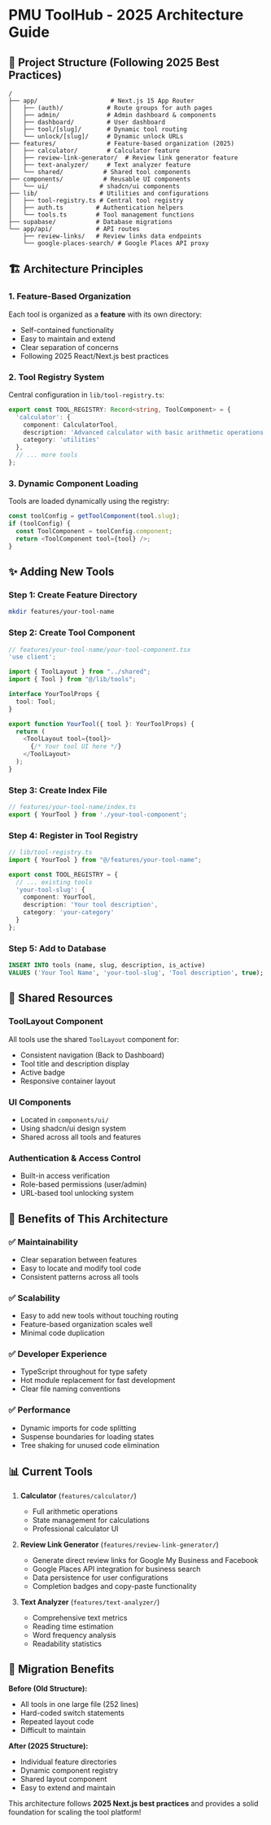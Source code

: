 # PMU ToolHub - 2025 Architecture Guide

## 📁 Project Structure (Following 2025 Best Practices)

```
/
├── app/                    # Next.js 15 App Router
│   ├── (auth)/            # Route groups for auth pages
│   ├── admin/             # Admin dashboard & components
│   ├── dashboard/         # User dashboard
│   ├── tool/[slug]/       # Dynamic tool routing
│   └── unlock/[slug]/     # Dynamic unlock URLs
├── features/              # Feature-based organization (2025)
│   ├── calculator/        # Calculator feature
│   ├── review-link-generator/  # Review link generator feature
│   ├── text-analyzer/     # Text analyzer feature
│   └── shared/           # Shared tool components
├── components/           # Reusable UI components
│   └── ui/              # shadcn/ui components
├── lib/                 # Utilities and configurations
│   ├── tool-registry.ts # Central tool registry
│   ├── auth.ts         # Authentication helpers
│   └── tools.ts        # Tool management functions
├── supabase/           # Database migrations
└── app/api/            # API routes
    ├── review-links/   # Review links data endpoints
    └── google-places-search/ # Google Places API proxy
```

## 🏗️ Architecture Principles

### 1. Feature-Based Organization
Each tool is organized as a **feature** with its own directory:
- Self-contained functionality
- Easy to maintain and extend
- Clear separation of concerns
- Following 2025 React/Next.js best practices

### 2. Tool Registry System
Central configuration in `lib/tool-registry.ts`:
```typescript
export const TOOL_REGISTRY: Record<string, ToolComponent> = {
  'calculator': {
    component: CalculatorTool,
    description: 'Advanced calculator with basic arithmetic operations',
    category: 'utilities'
  },
  // ... more tools
};
```

### 3. Dynamic Component Loading
Tools are loaded dynamically using the registry:
```typescript
const toolConfig = getToolComponent(tool.slug);
if (toolConfig) {
  const ToolComponent = toolConfig.component;
  return <ToolComponent tool={tool} />;
}
```

## ✨ Adding New Tools

### Step 1: Create Feature Directory
```bash
mkdir features/your-tool-name
```

### Step 2: Create Tool Component
```typescript
// features/your-tool-name/your-tool-component.tsx
'use client';

import { ToolLayout } from "../shared";
import { Tool } from "@/lib/tools";

interface YourToolProps {
  tool: Tool;
}

export function YourTool({ tool }: YourToolProps) {
  return (
    <ToolLayout tool={tool}>
      {/* Your tool UI here */}
    </ToolLayout>
  );
}
```

### Step 3: Create Index File
```typescript
// features/your-tool-name/index.ts
export { YourTool } from './your-tool-component';
```

### Step 4: Register in Tool Registry
```typescript
// lib/tool-registry.ts
import { YourTool } from "@/features/your-tool-name";

export const TOOL_REGISTRY = {
  // ... existing tools
  'your-tool-slug': {
    component: YourTool,
    description: 'Your tool description',
    category: 'your-category'
  }
};
```

### Step 5: Add to Database
```sql
INSERT INTO tools (name, slug, description, is_active) 
VALUES ('Your Tool Name', 'your-tool-slug', 'Tool description', true);
```

## 🔧 Shared Resources

### ToolLayout Component
All tools use the shared `ToolLayout` component for:
- Consistent navigation (Back to Dashboard)
- Tool title and description display
- Active badge
- Responsive container layout

### UI Components
- Located in `components/ui/`
- Using shadcn/ui design system
- Shared across all tools and features

### Authentication & Access Control
- Built-in access verification
- Role-based permissions (user/admin)
- URL-based tool unlocking system

## 🚀 Benefits of This Architecture

### ✅ Maintainability
- Clear separation between features
- Easy to locate and modify tool code
- Consistent patterns across all tools

### ✅ Scalability  
- Easy to add new tools without touching routing
- Feature-based organization scales well
- Minimal code duplication

### ✅ Developer Experience
- TypeScript throughout for type safety
- Hot module replacement for fast development
- Clear file naming conventions

### ✅ Performance
- Dynamic imports for code splitting
- Suspense boundaries for loading states
- Tree shaking for unused code elimination

## 📊 Current Tools

1. **Calculator** (`features/calculator/`)
   - Full arithmetic operations
   - State management for calculations
   - Professional calculator UI

2. **Review Link Generator** (`features/review-link-generator/`)
   - Generate direct review links for Google My Business and Facebook
   - Google Places API integration for business search
   - Data persistence for user configurations
   - Completion badges and copy-paste functionality

3. **Text Analyzer** (`features/text-analyzer/`)
   - Comprehensive text metrics
   - Reading time estimation
   - Word frequency analysis
   - Readability statistics

## 🔄 Migration Benefits

**Before (Old Structure):**
- All tools in one large file (252 lines)
- Hard-coded switch statements
- Repeated layout code
- Difficult to maintain

**After (2025 Structure):**
- Individual feature directories
- Dynamic component registry
- Shared layout component  
- Easy to extend and maintain

This architecture follows **2025 Next.js best practices** and provides a solid foundation for scaling the tool platform!
